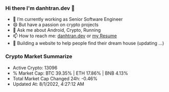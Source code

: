 ### Hi there I'm danhtran.dev 👋

- 🔭 I’m currently working as Senior Software Engineer
- 😄 But have a passion on crypto projects
- 💬 Ask me about Android, Crypto, Running 
- 📫 How to reach me: <a href="https://danhtran.dev" target="_blank">danhtran.dev</a> or <a href="Developer-Resume.pdf" target="_blank">my Resume</a>
- 🌱 Building a website to help people find their dream house (updating ...)

### Crypto Market Summarize
- Active Crypto: 13096
- % Market Cap: BTC 39.35% | ETH 17.86% | BNB 4.13%
- Total Market Cap Changed 24h: -0.46%
- Updated At: 8/1/2022, 4:27:12 AM
